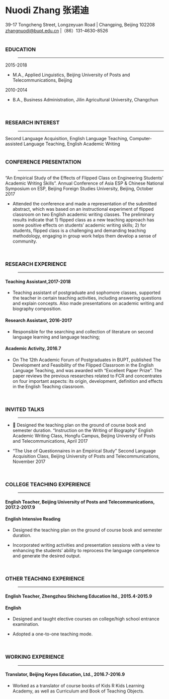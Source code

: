 # Nuodi Zhang  张诺迪
39-17 Tongcheng Street, Longzeyuan Road | Changping, Beijing 102208  
zhangnuodi@bupt.edu.cn |（86）131-4630-8526  
<br />

### EDUCATION
>---
2015-2018
<ul>
<li> M.A., Applied Linguistics, Beijing University of Posts and Telecommunications, Beijing</li>
</ul>

2010-2014
<ul>
<li>B.A., Business Administration, Jilin Agricultural University, Changchun</li>
</ul>  
<br />

### RESEARCH INTEREST
>---
Second Language Acquisition, English Language Teaching, Computer-assisted Language Teaching, English Academic Writing  
<br />

### CONFERENCE PRESENTATION
>---
“An Empirical Study of the Effects of Flipped Class on Engineering Students’ Academic Writing Skills”. Annual Conference of Asia ESP & Chinese National Symposium on ESP, Beijing Foreign Studies University, Beijing, October 2017
<ul>
<li>Attended the conference and made a representation of the submitted abstract, which was based on an instructional experiment of flipped classroom on two English academic writing classes. The preliminary results indicate that 1) flipped class as a new teaching approach has some positive effects on students’ academic writing skills; 2) for students, flipped class is a challenging and demanding teaching methodology, engaging in group work helps them develop a sense of community.</li>
</ul>  
<br />

### RESEARCH EXPERIENCE  
>---
#### Teaching Assistant,2017-2018  
<ul>
<li>Teaching assistant of postgraduate and sophomore classes, supported the teacher in certain teaching activities, including answering questions and explain concepts. Also made presentations on academic writing and biography composition.</li>
</ul>

#### Research Assistant, 2016-2017  
<ul>
<li>Responsible for the searching and collection of literature on second language learning and language teaching;</li>
</ul>

#### Academic Activity, 2016.7  
<ul>
<li>On The 12th Academic Forum of Postgraduates in BUPT, published The Development and Feasibility of the Flipped Classroom in the English Language Teaching, and was awarded with “Excellent Paper Prize”. The paper reviews the previous researches related to FCR and concentrates on four important aspects: its origin, development, definition and effects in the English Teaching classroom.</li>
</ul>
<br />  


### INVITED TALKS  
>---
<ul>
<li>	Designed the teaching plan on the ground of course book and semester duration. “Instruction on the Writing of Biography” English Academic Writing Class, Hongfu Campus, Beijing University of Posts and Telecommunications, April 2017</li>
</ul>
<ul>
<li>“The Use of Questionnaires in an Empirical Study” Second Language Acquisition Class, Beijing University of Posts and Telecommunications, November 2017</li>
</ul>  
<br /> 

### COLLEGE TEACHING EXPERIENCE
>---
#### English Teacher, Beijing University of Posts and Telecommunications, 2017.2-2017.9  
#### English Intensive Reading
<ul>
<li>Designed the teaching plan on the ground of course book and semester duration.</li>
</ul>
<ul>
<li>Incorporated writing activities and presentation sessions with a view to enhancing the students’ ability to reprocess the language competence and generate the desired output.</li>
</ul>  
<br />

### OTHER TEACHING EXPERIENCE
>---
#### English Teacher, Zhengzhou Shicheng Education ltd., 2015.4-2015.9  
#### English 
<ul>
<li>Designed and taught elective courses on college/high school entrance examination.</li>
</ul>
<ul>
<li>Adopted a one-to-one teaching mode.</li>
</ul>  
<br />

### WORKING EXPERIENCE
>---
#### Translator, Beijing Keyes Education, Ltd., 2016.7-2016.9
<ul>
<li>Worked as a translator of course books of Kids R Kids Learning Academy, as well as Curriculum and Book of Teaching Objects.</li>
</ul> 
